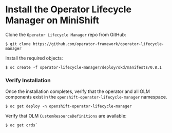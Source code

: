 # Install the Operator Lifecycle Manager on MiniShift

Clone the `Operator Lifecycle Manager` repo from GitHub:

```
$ git clone https://github.com/operator-framework/operator-lifecycle-manager
```

Install the required objects:

```
$ oc create -f operator-lifecycle-manager/deploy/okd/manifests/0.8.1
```

### Verify Installation

Once the installation completes, verify that the operator and all OLM components exist in the `openshift-operator-lifecycle-manager` namespace.

```
$ oc get deploy -n openshift-operator-lifecycle-manager
```

Verify that OLM `CustomResourceDefinitions` are available:

```
$ oc get crds`
```
